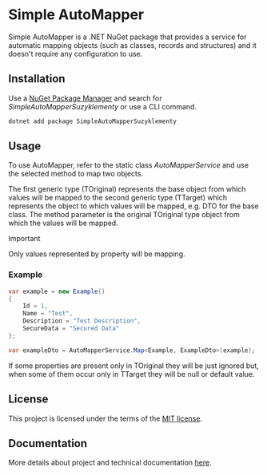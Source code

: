 # Simple AutoMapper

Simple AutoMapper is a .NET NuGet package that provides a service for automatic mapping objects (such as classes, records and structures) and it doesn't require any configuration to use.

## Installation

Use a [NuGet Package Manager](https://learn.microsoft.com/en-us/nuget/consume-packages/install-use-packages-visual-studio) and search for *SimpleAutoMapperSuzyklementy* or use a CLI command.

```bash
dotnet add package SimpleAutoMapperSuzyklementy
```

## Usage

To use AutoMapper, refer to the static class *AutoMapperService* and use the selected method to map two objects. 

The first generic type (TOriginal) represents the base object from which values ​​will be mapped to the second generic type (TTarget) which represents the object to which values ​​will be mapped, e.g. DTO for the base class. The method parameter is the original TOriginal type object from which the values ​​will be mapped.

> [!IMPORTANT]
> Only values represented by property will be mapping.

### Example

```csharp
var example = new Example()
{
    Id = 1,
    Name = "Test",
    Description = "Test Description",
    SecureData = "Secured Data"
};

var exampleDto = AutoMapperService.Map<Example, ExampleDto>(example);
```

If some properties are present only in TOriginal they will be just ignored but, when some of them occur only in TTarget they will be null or default value.

## License

This project is licensed under the terms of the [MIT license](./LICENSE).

## Documentation

More details about project and technical documentation [here](https://github.com/Suzyklementy/simple-auto-mapper/wiki).
